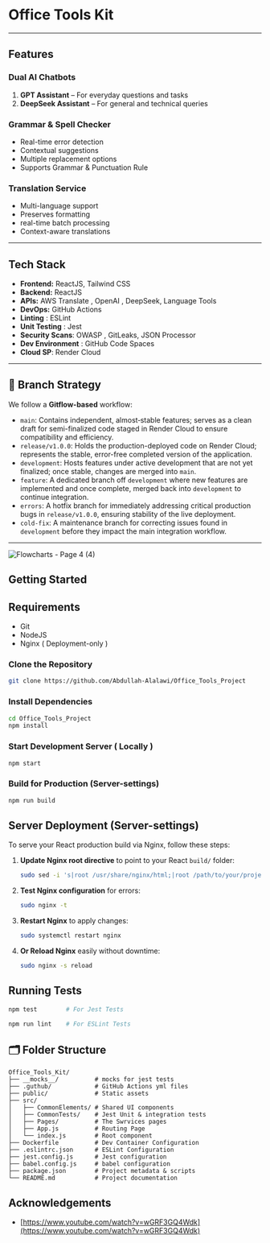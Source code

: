 # Office Tools Kit

---

##  Features

###  Dual AI Chatbots

1. **GPT Assistant** – For everyday questions and tasks
2. **DeepSeek Assistant** – For general and technical queries

### Grammar & Spell Checker

- Real-time error detection
- Contextual suggestions
- Multiple replacement options
- Supports Grammar & Punctuation Rule

###  Translation Service

- Multi-language support
- Preserves formatting
- real-time batch processing
- Context-aware translations

---

##  Tech Stack

- **Frontend:** ReactJS, Tailwind CSS
- **Backend:** ReactJS
- **APIs:** AWS Translate , OpenAI , DeepSeek, Language Tools
- **DevOps:** GitHub Actions
- **Linting** :   ESLint
- **Unit Testing** : Jest  
- **Security Scans**:    OWASP , GitLeaks, JSON Processor 
- **Dev Environment** :   GitHub Code Spaces
- **Cloud  SP**:  Render Cloud

---

## 🌿 Branch Strategy

We follow a **Gitflow-based** workflow:

- `main`: Contains independent, almost‐stable features; serves as a clean draft for semi-finalized code staged in Render Cloud to ensure compatibility and efficiency.
- `release/v1.0.0`: Holds the production-deployed code on Render Cloud; represents the stable, error-free completed version of the application.
- `development`: Hosts features under active development that are not yet finalized; once stable, changes are merged into `main`.
- `feature`: A dedicated branch off `development` where new features are implemented and once complete, merged back into `development` to continue integration.
- `errors`: A hotfix branch for immediately addressing critical production bugs in `release/v1.0.0`, ensuring stability of the live deployment.
- `cold-fix`: A maintenance branch for correcting issues found in `development` before they impact the main integration workflow.

---

![Flowcharts - Page 4 (4)](https://github.com/user-attachments/assets/e112f979-5018-45d7-9e9e-168451857f9d)





## Getting Started 

## Requirements 

- Git 
- NodeJS 
- Nginx ( Deployment-only )

###  Clone the Repository

```bash
git clone https://github.com/Abdullah-Alalawi/Office_Tools_Project
```

###  Install Dependencies

```bash
cd Office_Tools_Project
npm install
```

### Start Development Server ( Locally )

```bash
npm start
```

###  Build for Production (Server-settings)

```bash
npm run build
```

## Server Deployment (Server-settings)

To serve your React production build via Nginx, follow these steps:

1. **Update Nginx root directive** to point to your React `build/` folder:
   ```bash
   sudo sed -i 's|root /usr/share/nginx/html;|root /path/to/your/project/Office_Tools_Kit/build;|' /etc/nginx/sites-available/default
   ```
2. **Test Nginx configuration** for errors:
   ```bash
   sudo nginx -t
   ```
3. **Restart Nginx** to apply changes:
   ```bash
   sudo systemctl restart nginx
   ```
4. **Or Reload Nginx**  easily without downtime:
   ```bash
   sudo nginx -s reload
   ```

##  Running Tests

```bash
npm test        # For Jest Tests

npm run lint    # For ESLint Tests
```

## 🗂 Folder Structure

```
Office_Tools_Kit/
├── __mocks__/          # mocks for jest tests
├── .guthub/            # GitHub Actions yml files  
├── public/             # Static assets
├── src/
│   ├── CommonElements/ # Shared UI components
│   ├── CommonTests/    # Jest Unit & integration tests
│   ├── Pages/          # The Swrvices pages
│   ├── App.js          # Routing Page
│   └── index.js        # Root component
├── Dockerfile          # Dev Container Configuration
├── .eslintrc.json      # ESLint Configuration
├── jest.config.js      # Jest configuration
├── babel.config.js     # babel configuration
├── package.json        # Project metadata & scripts
└── README.md           # Project documentation
```

##  Acknowledgements

- [https://www.youtube.com/watch?v=wGRF3GQ4Wdk](https://www.youtube.com/watch?v=wGRF3GQ4Wdk) 
